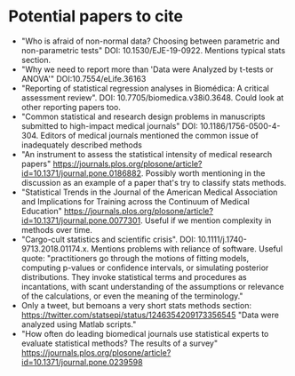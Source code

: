# Potential papers to cite

* "Who is afraid of non-normal data? Choosing between parametric and non-parametric tests" DOI: 10.1530/EJE-19-0922. Mentions typical stats section.
* "Why we need to report more than 'Data were Analyzed by t-tests or ANOVA'" DOI:10.7554/eLife.36163
* "Reporting of statistical regression analyses in Biomédica: A critical assessment review". DOI: 10.7705/biomedica.v38i0.3648. Could look at other reporting papers too.
* "Common statistical and research design problems in manuscripts submitted to high-impact medical journals" DOI: 10.1186/1756-0500-4-304. Editors of medical journals mentioned the common issue of inadequately described methods
* "An instrument to assess the statistical intensity of medical research papers" https://journals.plos.org/plosone/article?id=10.1371/journal.pone.0186882. Possibly worth mentioning in the discussion as an example of a paper that's try to classify stats methods.
* "Statistical Trends in the Journal of the American Medical Association and Implications for Training across the Continuum of Medical Education" https://journals.plos.org/plosone/article?id=10.1371/journal.pone.0077301. Useful if we mention complexity in methods over time.
* "Cargo-cult statistics and scientific crisis". DOI: 10.1111/j.1740-9713.2018.01174.x. Mentions problems with reliance of software. Useful quote: "practitioners go through the motions of fitting models, computing p-values or confidence intervals, or simulating posterior distributions. They invoke statistical terms and procedures as incantations, with scant understanding of the assumptions or relevance of the calculations, or even the meaning of the terminology."
* Only a tweet, but bemoans a very short stats methods section: https://twitter.com/statsepi/status/1246354209173356545 "Data were analyzed using Matlab scripts."
* "How often do leading biomedical journals use statistical experts to evaluate statistical methods? The results of a survey" https://journals.plos.org/plosone/article?id=10.1371/journal.pone.0239598
